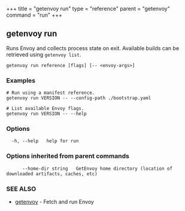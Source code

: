 +++
title = "getenvoy run"
type = "reference"
parent = "getenvoy"
command = "run"
+++
## getenvoy run

Runs Envoy and collects process state on exit. Available builds can be retrieved using `getenvoy list`.

```
getenvoy run reference [flags] [-- <envoy-args>]
```

### Examples

```
# Run using a manifest reference.
getenvoy run VERSION -- --config-path ./bootstrap.yaml

# List available Envoy flags.
getenvoy run VERSION -- --help

```

### Options

```
  -h, --help   help for run
```

### Options inherited from parent commands

```
      --home-dir string   GetEnvoy home directory (location of downloaded artifacts, caches, etc)
```

### SEE ALSO

* [getenvoy](/reference/getenvoy)	 - Fetch and run Envoy

